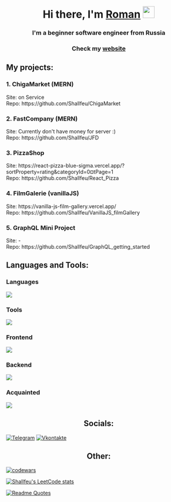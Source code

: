 <h1 align="center">Hi there, I'm <a href="https://vk.com/shallfeu" target="_blank">Roman</a> 
<img src="https://github.com/blackcater/blackcater/raw/main/images/Hi.gif" height="32"/></h1>
<h3 align="center">I'm a beginner software engineer from Russia</h3>
<h3 align="center">Check my <a href="https://roaring-bunny-65e130.netlify.app/" target="_blank">website</a></h3>

<h2>My projects:</h2>
<div>
  <h3>1. ChigaMarket (MERN)</h3>
  <div>Site: on Service</div>
  <div>Repo: https://github.com/Shallfeu/ChigaMarket</div>
</div>

<div>
  <h3>2. FastCompany (MERN)</h3>
  <div>Site: Currently don't have money for server :)</div>
  <div>Repo: https://github.com/Shallfeu/JFD</div>
</div>

<div>
  <h3>3. PizzaShop</h3>
  <div>Site: https://react-pizza-blue-sigma.vercel.app/?sortProperty=rating&categoryId=0&currentPage=1</div>
  <div>Repo: https://github.com/Shallfeu/React_Pizza</div>
</div>

<div>
  <h3>4. FilmGalerie (vanillaJS)</h3>
  <div>Site: https://vanilla-js-film-gallery.vercel.app/</div>
  <div>Repo: https://github.com/Shallfeu/VanillaJS_filmGallery</div>
</div>

<div>
  <h3>5. GraphQL Mini Project</h3>
  <div>Site: -</div>
  <div>Repo: https://github.com/Shallfeu/GraphQL_getting_started</div>
</div>

<h2>Languages and Tools:</h2>
<div>
  <div>
    <h3>Languages</h3>
    <p>
      <a href="https://skillicons.dev">
        <img src="https://skillicons.dev/icons?i=js,ts,py" />
      </a>
    </p>
  </div>
  <div>
    <h3>Tools</h3>
    <p>
      <a href="https://skillicons.dev">
        <img src="https://skillicons.dev/icons?i=webpack,vite,rollupjs,sass,tailwind,bootstrap,git," />
      </a>
    </p>
  </div>
  <div>
    <h3>Frontend</h3>
    <p>
      <a href="https://skillicons.dev">
        <img src="https://skillicons.dev/icons?i=react,vue,redux" />
      </a>
    </p>
  </div>
  <div>
    <h3>Backend</h3>
    <p>
      <a href="https://skillicons.dev">
        <img src="https://skillicons.dev/icons?i=nodejs,express,mongodb,firebase" />
      </a>
    </p>
  </div>
  <div>
    <h3>Acquainted</h3>
    <p>
      <a href="https://skillicons.dev">
        <img src="https://skillicons.dev/icons?i=django,graphql,figma,docker,vercel,linux" />
      </a>
    </p>
  </div>
</div>

<h2 align="center">Socials:</h2>

[![Telegram](https://img.shields.io/badge/-Telegram-090909?style=for-the-badge&logo=telegram&logoColor=27A0D9)](https://t.me/Shallfeu_313)
[![Vkontakte](https://img.shields.io/badge/-Vkontakte-090909?style=for-the-badge&logo=Vk&logoColor=4F7DB3)](https://vk.com/shallfeu)

<h2 align="center">Other:</h2>

[![codewars](https://www.codewars.com/users/Shallfeu/badges/large)](https://www.codewars.com/users/Shallfeu)

[![Shallfeu's LeetCode stats](https://leetcode-stats-six.vercel.app/api?username=Shallfeu&theme=dark)](https://github.com/Shallfeu/leetcode-stats)

[![Readme Quotes](https://quotes-github-readme.vercel.app/api?type=horizontal&theme=dark)](https://github.com/piyushsuthar/github-readme-quotes)
